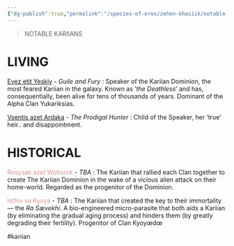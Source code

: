 ```yaml
---
{"dg-publish":true,"permalink":"/species-of-eros/zehen-khasiik/notable-figures/"}
---
```


> NOTABLE KARIIANS

# LIVING

[Evez etit Yeskiv](obsidian://open?vault=EROS%20GALAXY&file=CHARACTERS%2FYESKIV%20THE%20DEATHLESS) - *Guile and Fury* : Speaker of the Kariian Dominion, the most feared Kariian in the galaxy. Known as ‘*the Deathless*’ and has, consequentially, been alive for tens of thousands of years. Dominant of the Alpha Clan Yukariksias.

[Vsentis azet Ardaka](obsidian://open?vault=EROS%20GALAXY&file=CHARACTERS%2FARDAKA) - *The Prodigal Hunter* : Child of the Speaker, her ‘true’ heir.. and disappointment.

# HISTORICAL

<font color="#d99694">Rosysak azet Wohorok</font> - *TBA* : The Kariian that rallied each Clan together to create The Kariian Dominion in the wake of a vicious alien attack on their home-world. Regarded as the progenitor of the Dominion.

<font color="#d99694">Isthiv va Kyoya</font> - *TBA* : The Kariian that created the key to their immortality — the _Ra Sævekhi_. A bio-engineered micro-parasite that both aids a Kariian (by eliminating the gradual aging process) and hinders them (by greatly degrading their fertility). Progenitor of Clan Kyoyœdœ

#kariian 